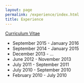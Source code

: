 ```yaml
---
layout: page
permalink: /experience/index.html
title: Experience
---
```


<a href="cv.pdf"><i class="icon-pdf"></i> Curriculum Vitae</a>

* September 2015 - January 2016 <br/>
* September 2014 - January 2015 <br/>
* December 2013 - ... <br/>
* June 2012 - November 2013 <br/>
* July 2011 - September 2011 <br/>
* July 2010 - September 2010 <br/>
* February 2010 - July 2010 <br/>
